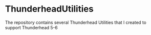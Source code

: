 ThunderheadUtilities
====================

The repository contains several Thunderhead Utilities that I created to support Thunderhead 5-6
